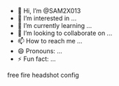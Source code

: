 - 👋 Hi, I’m @SAM2X013
- 👀 I’m interested in ...
- 🌱 I’m currently learning ...
- 💞️ I’m looking to collaborate on ...
- 📫 How to reach me ...
- 😄 Pronouns: ...
- ⚡ Fun fact: ...

<!---
SAM2X013/SAM2X013 is a ✨ special ✨ repository because its `README.md` (this file) appears on your GitHub profile.
You can click the Preview link to take a look at your changes.
--->free fire headshot config 
